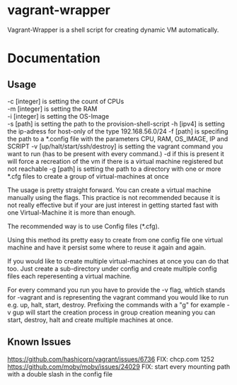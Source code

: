 # vagrant-wrapper
Vagrant-Wrapper is a shell script for creating dynamic VM automatically.

# Documentation

## Usage ##
-c [integer] is setting the count of CPUs  
-m [integer] is setting the RAM  
-i [integer] is setting the OS-Image  
-s [path] is setting the path to the provision-shell-script
-h [ipv4] is setting the ip-adress for host-only of the type 192.168.56.0/24
-f [path] is specifing the path to a *.config file with the parameters CPU, RAM, OS_IMAGE, IP and SCRIPT
-v [up/halt/start/ssh/destroy] is setting the vagrant command you want to run (has to be present with every command.)
-d if this is present it will force a recreation of the vm if there is a virtual machine registered but not reachable
-g [path] is setting the path to a directory with one or more *.cfg files to create a group of virtual-machines at once


The usage is pretty straight forward. You can create a virtual machine manually using the flags.
This practice is not recommended because it is not really effective but if your are just interest in
getting started fast with one Virtual-Machine it is more than enough.

The recommended way is to use Config files (*.cfg).

Using this method its pretty easy to create from one config file
one virtual machine and have it persist some where to reuse it again
and again.

If you would like to create multiple virtual-machines at once you can do that too. Just
create a sub-directory under config and create multiple config files each reperesenting 
a virtual machine. 

For every command you run you have to provide the -v flag, whtich stands for -vagrant
and is representing the vagrant command you would like to run e.g. up, halt, start, destroy.
Prefixing the commands with a "g" for example -v gup will start the creation process in group
creation meaning you can start, destroy, halt and create multiple machines at once.

## Known Issues ## 

https://github.com/hashicorp/vagrant/issues/6736
FIX: chcp.com 1252
https://github.com/moby/moby/issues/24029
FIX: start every mounting path with a double slash in the config file
